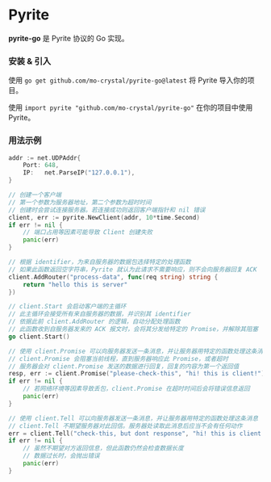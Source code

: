 # Pyrite

**pyrite-go** 是 Pyrite 协议的 Go 实现。

### 安装 & 引入

使用 `go get github.com/mo-crystal/pyrite-go@latest` 将 Pyrite 导入你的项目。

使用 `import pyrite "github.com/mo-crystal/pyrite-go"` 在你的项目中使用 Pyrite。

### 用法示例

```go
addr := net.UDPAddr{
	Port: 648,
	IP:   net.ParseIP("127.0.0.1"),
}

// 创建一个客户端
// 第一个参数为服务器地址，第二个参数为超时时间
// 创建时会尝试连接服务器。若连接成功则返回客户端指针和 nil 错误
client, err := pyrite.NewClient(addr, 10*time.Second)
if err != nil {
	// 端口占用等因素可能导致 Client 创建失败
	panic(err)
}

// 根据 identifier，为来自服务器的数据包选择特定的处理函数
// 如果此函数返回空字符串，Pyrite 就认为此请求不需要响应，则不会向服务器回复 ACK
client.AddRouter("process-data", func(req string) string {
	return "hello this is server"
})

// client.Start 会启动客户端的主循环
// 此主循环会接受所有来自服务器的数据，并识别其 identifier
// 依据此前 client.AddRouter 的逻辑，自动分配处理函数
// 此函数收到自服务器发来的 ACK 报文时，会将其分发给特定的 Promise，并解除其阻塞
go client.Start()

// 使用 client.Promise 可以向服务器发送一条消息，并让服务器用特定的函数处理这条消息
// client.Promise 会阻塞当前线程，直到服务器响应此 Promise，或者超时
// 服务器会对 client.Promise 发送的数据进行回复，回复的内容为第一个返回值
resp, err := client.Promise("please-check-this", "hi! this is client!")
if err != nil {
	// 若网络环境等因素导致丢包，client.Promise 在超时时间后会将错误信息返回
	panic(err)
}

// 使用 client.Tell 可以向服务器发送一条消息，并让服务器用特定的函数处理这条消息
// client.Tell 不期望服务器对此回信。服务器处读取此消息后应当不会有任何动作
err = client.Tell("check-this, but dont response", "hi! this is client!")
if err != nil {
	// 虽然不期望对方返回信息，但此函数仍然会检查数据长度
	// 数据过长时，会抛出错误
	panic(err)
}
```
